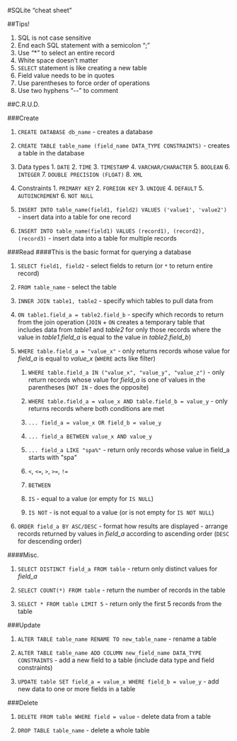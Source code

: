 #SQLite “cheat sheet”

##Tips!
1. SQL is not case sensitive
2. End each SQL statement with a semicolon “;”
3. Use “*” to select an entire record
4. White space doesn’t matter
5. `SELECT` statement is like creating a new table
6. Field value needs to be in quotes
7. Use parentheses to force order of operations
8. Use two hyphens “--” to comment 

##C.R.U.D.

###Create
1. `CREATE DATABASE db_name` - creates a database

2. `CREATE TABLE table_name (field_name DATA_TYPE CONSTRAINTS)` - creates a table in the database
  1. Data types
    1. `DATE`
    2. `TIME`
    3. `TIMESTAMP`
    4. `VARCHAR/CHARACTER`
    5. `BOOLEAN`
    6. `INTEGER`
    7. `DOUBLE PRECISION (FLOAT)`
    8. `XML`

  2. Constraints
    1. `PRIMARY KEY`
    2. `FOREIGN KEY`
    3. `UNIQUE`
    4. `DEFAULT`
    5. `AUTOINCREMENT`
    6. `NOT NULL`

3. `INSERT INTO table_name(field1, field2) VALUES ('value1', 'value2')` - insert data into a table for one record

4. `INSERT INTO table_name(field1) VALUES (record1), (record2), (record3)` - insert data into a table for multiple records


###Read
####This is the basic format for querying a database

1. `SELECT field1, field2` - select fields to return (or `*` to return entire record)

2. `FROM table_name` - select the table

3. `INNER JOIN table1, table2` - specify which tables to pull data from

4. `ON table1.field_a = table2.field_b` - specify which records to return from the join operation (`JOIN` + `ON` creates a temporary table that includes data from *table1* and *table2* for only those records where the value in *table1.field_a* is equal to the value in *table2.field_b*)

5. `WHERE table.field_a = "value_x"` - only returns records whose value for *field_a* is equal to *value_x* (`WHERE` acts like filter)

    1. `WHERE table.field_a IN ("value_x", "value_y", "value_z")` - only return records whose value for *field_a* is one of values in the parentheses (`NOT IN` - does the opposite)

    2. `WHERE table.field_a = value_x AND table.field_b = value_y` - only returns records where both conditions are met

    3. `... field_a = value_x OR field_b = value_y`

    4. `... field_a BETWEEN value_x AND value_y`

    5. `... field_a LIKE "spa%"` - return only records whose value in field_a starts with "spa"

    6. `<`, `<=`, `>`, `>=`, `!=`  

    7. `BETWEEN`  

    8. `IS` - equal to a value (or empty for `IS NULL`)

    9. `IS NOT` - is not equal to a value (or is not empty for `IS NOT NULL`)

6. `ORDER field_a BY ASC/DESC` - format how results are displayed - arrange records returned by values in *field_a* according to ascending order (`DESC` for descending order)


####Misc.
1. `SELECT DISTINCT field_a FROM table` - return only distinct values for *field_a*

2. `SELECT COUNT(*) FROM table` - return the number of records in the table

3. `SELECT * FROM table LIMIT 5` - return only the first 5 records from the table


###Update
1. `ALTER TABLE table_name RENAME TO new_table_name` - rename a table

2. `ALTER TABLE table_name ADD COLUMN new_field_name DATA_TYPE CONSTRAINTS` - add a new field to a table (include data type and field constraints)

3. `UPDATE table SET field_a = value_x WHERE field_b = value_y` - add new data to one or more fields in a table


###Delete
1. `DELETE FROM table WHERE field = value` - delete data from a table

2. `DROP TABLE table_name` - delete a whole table


